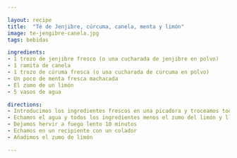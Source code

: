 ```yaml
---

layout: recipe
title:  "Té de Jenjibre, cúrcuma, canela, menta y limón"
image: te-jengibre-canela.jpg
tags: bebidas

ingredients:
- 1 trozo de jenjibre fresco (o una cucharada de jenjibre en polvo)
- 1 ramita de canela
- 1 trozo de cúruma fresca (o una cucharada de cúrcuma en polvo)
- Un poco de menta fresca machacada
- El zumo de un limón
- 5 vasos de agua

directions:
- Introducimos los ingredientes frescos en una picadora y troceamos todo (jenjibre y cúrcuma pelados previamente)
- Echamos el agua y todos los ingredientes menos el zumo del limón y llevamos a ebullición
- Dejamos hervir a fuego lento 10 minutos
- Echamos en un recipiente con un colador
- Añadimos el zumo de limón

---
```

